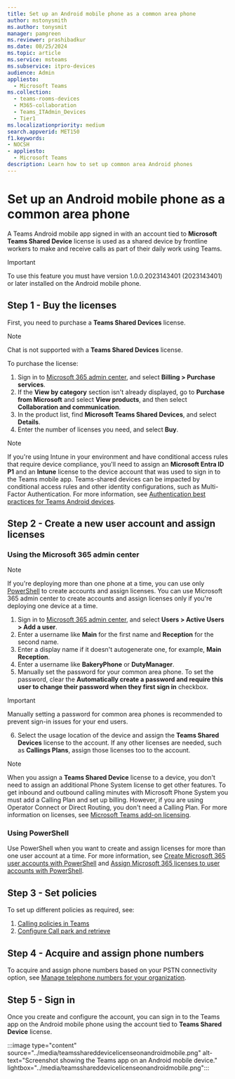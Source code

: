 ```yaml
---
title: Set up an Android mobile phone as a common area phone
author: mstonysmith
ms.author: tonysmit
manager: pamgreen
ms.reviewer: prashibadkur
ms.date: 08/25/2024
ms.topic: article
ms.service: msteams
ms.subservice: itpro-devices
audience: Admin
appliesto: 
  - Microsoft Teams
ms.collection: 
  - teams-rooms-devices
  - M365-collaboration
  - Teams_ITAdmin_Devices
  - Tier1
ms.localizationpriority: medium
search.appverid: MET150
f1.keywords:
- NOCSH
- appliesto: 
  - Microsoft Teams
description: Learn how to set up common area Android phones
---
```


# Set up an Android mobile phone as a common area phone

A Teams Android mobile app signed in with an account tied to **Microsoft Teams Shared Device** license is used as a shared device by frontline workers to make and receive calls as part of their daily work using Teams.

  > [!IMPORTANT]
  > To use this feature you must have version 1.0.0.2023143401 (2023143401) or later installed on the Android mobile phone.

## Step 1 - Buy the licenses

First, you need to purchase a **Teams Shared Devices** license.

  > [!NOTE]
  > Chat is not supported with a **Teams Shared Devices** license.

To purchase the license:

1. Sign in to [Microsoft 365 admin center](https://go.microsoft.com/fwlink/p/?linkid=2024339), and select **Billing > Purchase services**.
1. If the **View by category** section isn't already displayed, go to **Purchase from Microsoft** and select **View products**, and then select **Collaboration and communication**.
1. In the product list, find **Microsoft Teams Shared Devices**, and select **Details**.
1. Enter the number of licenses you need, and select **Buy**.

  > [!NOTE]
  > If you're using Intune in your environment and have conditional access rules that require device compliance, you'll need to assign an **Microsoft Entra ID P1** and an **Intune** license to the device account that was used to sign in to the Teams mobile app.
  > Teams-shared devices can be impacted by conditional access rules and other identity configurations, such as Multi-Factor Authentication. For more information, see [Authentication best practices for Teams Android devices](../devices/authentication-best-practices-for-android-devices.md).

## Step 2 - Create a new user account and assign licenses

### Using the Microsoft 365 admin center

  > [!NOTE]
  > If you're deploying more than one phone at a time, you can use only [PowerShell](../set-up-common-area-phones.md) to create accounts and assign licenses.
  > You can use Microsoft 365 admin center to create accounts and assign licenses only if you're deploying one device at a time.

1. Sign in to [Microsoft 365 admin center](https://go.microsoft.com/fwlink/p/?linkid=2024339), and select **Users > Active Users > Add a user**.
1. Enter a username like **Main** for the first name and **Reception** for the second name.
1. Enter a display name if it doesn't autogenerate one, for example, **Main Reception**.
1. Enter a username like **BakeryPhone** or **DutyManager**.
1. Manually set the password for your common area phone. To set the password, clear the **Automatically create a password and require this user to change their password when they first sign in** checkbox.

> [!IMPORTANT]
> Manually setting a password for common area phones is recommended to prevent sign-in issues for your end users.

6. Select the usage location of the device and assign the **Teams Shared Devices** license to the account. If any other licenses are needed, such as **Callings Plans**, assign those licenses too to the account.

> [!NOTE]
>
> When you assign a **Teams Shared Device** license to a device, you don't need to assign an additional Phone System license to get other features. To get inbound and outbound calling minutes with Microsoft Phone System you must add a Calling Plan and set up billing. However, if you are using Operator Connect or Direct Routing, you don't need a Calling Plan. For more information on licenses, see [Microsoft Teams add-on licensing](../teams-add-on-licensing/microsoft-teams-add-on-licensing.md). 

### Using PowerShell

Use PowerShell when you want to create and assign licenses for more than
one user account at a time. For more information, see [Create Microsoft 365 user accounts with PowerShell](/microsoft-365/enterprise/create-user-accounts-with-microsoft-365-powershell) and [Assign Microsoft 365 licenses to user accounts with PowerShell](/microsoft-365/enterprise/assign-licenses-to-user-accounts-with-microsoft-365-powershell).

## Step 3 - Set policies

To set up different policies as required, see:

1. [Calling policies in Teams](../teams-calling-policy.md)
1. [Configure Call park and retrieve](..//call-park-and-retrieve.md)

## Step 4 - Acquire and assign phone numbers

To acquire and assign phone numbers based on your PSTN connectivity option, see [Manage telephone numbers for your organization](../manage-phone-numbers-landing-page.md).

## Step 5 - Sign in

Once you create and configure the account, you can sign in to the Teams app on the Android mobile phone using the account tied to **Teams Shared Device** license.

:::image type="content" source="../media/teamsshareddevicelicenseonandroidmobile.png" alt-text="Screenshot showing the Teams app on an Android mobile device." lightbox="../media/teamsshareddevicelicenseonandroidmobile.png":::
